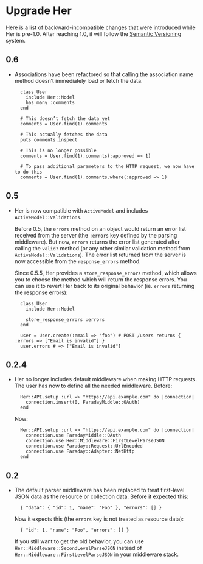 # Upgrade Her

Here is a list of backward-incompatible changes that were introduced while Her is pre-1.0. After reaching 1.0, it will follow the [Semantic Versioning](http://semver.org/) system.

## 0.6

* Associations have been refactored so that calling the association name method doesn’t immediately load or fetch the data.

        class User
          include Her::Model
          has_many :comments
        end

        # This doesn’t fetch the data yet
        comments = User.find(1).comments

        # This actually fetches the data
        puts comments.inspect

        # This is no longer possible
        comments = User.find(1).comments(:approved => 1)

        # To pass additional parameters to the HTTP request, we now have to do this
        comments = User.find(1).comments.where(:approved => 1)

## 0.5

* Her is now compatible with `ActiveModel` and includes `ActiveModel::Validations`.

  Before 0.5, the `errors` method on an object would return an error list received from the server (the `:errors` key defined by the parsing middleware). But now, `errors` returns the error list generated after calling the `valid?` method (or any other similar validation method from `ActiveModel::Validations`). The error list returned from the server is now accessible from the `response_errors` method.

  Since 0.5.5, Her provides a `store_response_errors` method, which allows you to choose the method which will return the response errors. You can use it to revert Her back to its original behavior (ie. `errors` returning the response errors):

        class User
          include Her::Model

          store_response_errors :errors
        end

        user = User.create(:email => "foo") # POST /users returns { :errors => ["Email is invalid"] }
        user.errors # => ["Email is invalid"]

## 0.2.4

* Her no longer includes default middleware when making HTTP requests. The user has now to define all the needed middleware. Before:

        Her::API.setup :url => "https://api.example.com" do |connection|
          connection.insert(0, FaradayMiddle::OAuth)
        end

  Now:

        Her::API.setup :url => "https://api.example.com" do |connection|
          connection.use FaradayMiddle::OAuth
          connection.use Her::Middleware::FirstLevelParseJSON
          connection.use Faraday::Request::UrlEncoded
          connection.use Faraday::Adapter::NetHttp
        end

## 0.2

* The default parser middleware has been replaced to treat first-level JSON data as the resource or collection data. Before it expected this:

        { "data": { "id": 1, "name": "Foo" }, "errors": [] }

   Now it expects this (the `errors` key is not treated as resource data):

        { "id": 1, "name": "Foo", "errors": [] }

   If you still want to get the old behavior, you can use `Her::Middleware::SecondLevelParseJSON` instead of `Her::Middleware::FirstLevelParseJSON` in your middleware stack.
